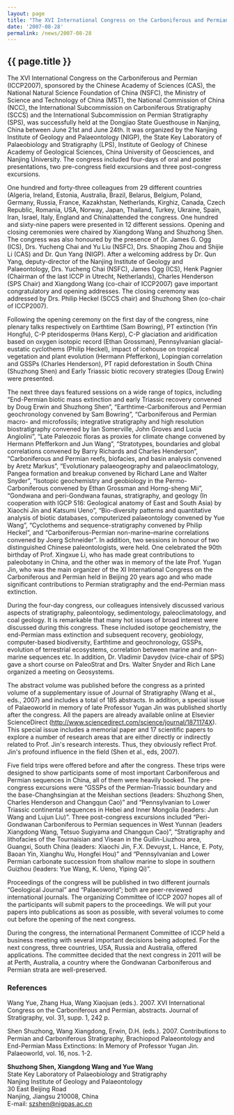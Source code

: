 ```yaml
---
layout: page
title: "The XVI International Congress on the Carboniferous and Permian (ICCP 2007)—Nanjing, China, June 21-24, 2007"
date: '2007-08-28'
permalink: /news/2007-08-28
---
```


## {{ page.title }}

The XVI International Congress on the Carboniferous and Permian (ICCP2007), sponsored by the Chinese Academy of Sciences (CAS), the National Natural Science Foundation of China (NSFC), the Ministry of Science and Technology of China (MST), the National Commission of China (NCC), the International Subcommission on Carboniferous Stratigraphy (SCCS) and the International Subcommission on Permian Stratigraphy (SPS), was successfully held at the Dongjiao State Guesthouse in Nanjing, China between June 21st and June 24th. It was organized by the Nanjing Institute of Geology and Palaeontology (NIGP), the State Key Laboratory of Palaeobiology and Stratigraphy (LPS), Institute of Geology of Chinese Academy of Geological Sciences, China University of Geosciences, and Nanjing University. The congress included four-days of oral and poster presentations, two pre-congress field excursions and three post-congress excursions.

One hundred and forty-three colleagues from 29 different countries (Algeria, Ireland, Estonia, Australia, Brazil, Belarus, Belgium, Poland, Germany, Russia, France, Kazakhstan, Netherlands, Kirghiz, Canada, Czech Republic, Romania, USA, Norway, Japan, Thailand, Turkey, Ukraine, Spain, Iran, Israel, Italy, England and China)attended the congress. One hundred and sixty-nine papers were presented in 12 different sessions. Opening and closing ceremonies were chaired by Xiangdong Wang and Shuzhong Shen. The congress was also honoured by the presence of Dr. James G. Ogg (ICS), Drs. Yucheng Chai and Yu Liu (NSFC), Drs. Shaoping Zhou and Shijie Li (CAS) and Dr. Qun Yang (NIGP). After a welcoming address by Dr. Qun Yang, deputy-director of the Nanjing Institute of Geology and Palaeontology, Drs. Yucheng Chai (NSFC), James Ogg (ICS), Henk Pagnier (Chairman of the last ICCP in Utrecht, Netherlands), Charles Henderson (SPS Chair) and Xiangdong Wang (co-chair of ICCP2007) gave important congratulatory and opening addresses. The closing ceremony was addressed by Drs. Philip Heckel (SCCS chair) and Shuzhong Shen (co-chair of ICCP2007).

Following the opening ceremony on the first day of the congress, nine plenary talks respectively on Earthtime (Sam Bowring), PT extinction (Yin Hongfu), C-P pteridosperms (Hans Kerp), C-P glaciation and aridification based on oxygen isotopic record (Ethan Grossman), Pennsylvanian glacial-eustatic cyclothems (Philip Heckel), impact of icehouse on tropical vegetation and plant evolution (Hermann Pfefferkon), Lopingian correlation and GSSPs (Charles Henderson), PT rapid deforestation in South China (Shuzhong Shen) and Early Triassic biotic recovery strategies (Doug Erwin) were presented.

The next three days featured sessions on a wide range of topics, including “End-Permian biotic mass extinction and early Triassic recovery convened by Doug Erwin and Shuzhong Shen”, “Earthtime-Carboniferous and Permian geochronology convened by Sam Bowring”, “Carboniferous and Permian macro- and microfossils; integrative stratigraphy and high resolution biostratigraphy convened by Ian Somerville, John Groves and Lucia Angiolini”, “Late Paleozoic floras as proxies for climate change convened by Hermann Pfefferkorn and Jun Wang”, “Stratotypes, boundaries and global correlations convened by Barry Richards and Charles Henderson”, “Carboniferous and Permian reefs, biofacies, and basin analysis convened by Aretz Markus”, “Evolutionary palaeogeography and palaeoclimatology, Pangea formation and breakup convened by Richard Lane and Walter Snyder”, “Isotopic geochemistry and geobiology in the Permo-Carboniferous convened by Ethan Grossman and Horng-sheng Mii”, “Gondwana and peri-Gondwana faunas, stratigraphy, and geology (In cooperation with IGCP 516: Geological anatomy of East and South Asia) by Xiaochi Jin and Katsumi Ueno”, “Bio-diversity patterns and quantitative analysis of biotic databases, computerized palaeontology convened by Yue Wang”, “Cyclothems and sequence-stratigraphy convened by Philip Heckel”, and “Carboniferous-Permian non-marine–marine correlations convened by Joerg Schneider”. In addition, two sessions in honour of two distinguished Chinese paleontologists, were held. One celebrated the 90th birthday of Prof. Xingxue Li, who has made great contributions to paleobotany in China, and the other was in memory of the late Prof. Yugan Jin, who was the main organizer of the XI International Congress on the Carboniferous and Permian held in Beijing 20 years ago and who made significant contributions to Permian stratigraphy and the end-Permian mass extinction.

During the four-day congress, our colleagues intensively discussed various aspects of stratigraphy, paleontology, sedimentology, paleoclimatology, and coal geology. It is remarkable that many hot issues of broad interest were discussed during this congress. These included isotope geochemistry, the end-Permian mass extinction and subsequent recovery, geobiology, computer-based biodiversity, Earthtime and geochronology, GSSPs, evolution of terrestrial ecosystems, correlation between marine and non-marine sequences etc. In addition, Dr. Vladimir Davydov (vice-chair of SPS) gave a short course on PaleoStrat and Drs. Walter Snyder and Rich Lane organized a meeting on Geosystems.

The abstract volume was published before the congress as a printed volume of a supplementary issue of Journal of Stratigraphy (Wang et al., eds., 2007) and includes a total of 185 abstracts. In addition, a special issue of Palaeoworld in memory of late Professor Yugan Jin was published shortly after the congress. All the papers are already available online at Elsevier ScienceDirect (http://www.sciencedirect.com/science/journal/1871174X). This special issue includes a memorial paper and 17 scientific papers to explore a number of research areas that are either directly or indirectly related to Prof. Jin's research interests. Thus, they obviously reflect Prof. Jin's profound influence in the field (Shen et al., eds, 2007).

Five field trips were offered before and after the congress. These trips were designed to show participants some of most important Carboniferous and Permian sequences in China, all of them were heavily booked. The pre-congress excursions were “GSSPs of the Permian-Triassic boundary and the base-Changhsingian at the Meishan sections (leaders: Shuzhong Shen, Charles Henderson and Changqun Cao)” and “Pennsylvanian to Lower Triassic continental sequences in Hebei and Inner Mongolia (leaders: Jun Wang and Lujun Liu)”. Three post-congress excursions included “Peri-Gondwanan Carboniferous to Permian sequences in West Yunnan (leaders Xiangdong Wang, Tetsuo Sugiyama and Changqun Cao)”, “Stratigraphy and lithofacies of the Tournaisian and Visean in the Guilin-Liuzhou area, Guangxi, South China (leaders: Xiaochi Jin, F.X. Devuyst, L. Hance, E. Poty, Baoan Yin, Xianghu Wu, Hongfei Hou)” and “Pennsylvanian and Lower Permian carbonate succession from shallow marine to slope in southern Guizhou (leaders: Yue Wang, K. Ueno, Yiping Qi)”.

Proceedings of the congress will be published in two different journals “Geological Journal” and “Palaeoworld”; both are peer-reviewed international journals. The organizing Committee of ICCP 2007 hopes all of the participants will submit papers to the proceedings. We will put your papers into publications as soon as possible, with several volumes to come out before the opening of the next congress.

During the congress, the international Permanent Committee of ICCP held a business meeting with several important decisions being adopted. For the next congress, three countries, USA, Russia and Australia, offered applications.  The committee decided that the next congress in 2011 will be at Perth, Australia, a country where the Gondwanan Carboniferous and Permian strata are well-preserved.

### References

Wang Yue, Zhang Hua, Wang Xiaojuan (eds.). 2007. XVI International Congress on the Carboniferous and Permian, abstracts. Journal of Stratigraphy, vol. 31, supp. 1, 242 p.

Shen Shuzhong, Wang Xiangdong, Erwin, D.H. (eds.). 2007. Contributions to Permian and Carboniferous Stratigraphy, Brachiopod Palaeontology and End-Permian Mass Extinctions: In Memory of Professor Yugan Jin. Palaeoworld, vol. 16, nos. 1-2.


**Shuzhong Shen, Xiangdong Wang and Yue Wang**  
State Key Laboratory of Palaeobiology and Stratigraphy  
Nanjing Institute of Geology and Palaeontology  
30 East Beijing Road  
Nanjing, Jiangsu 210008, China  
E-mail: <szshen@nigpas.ac.cn>